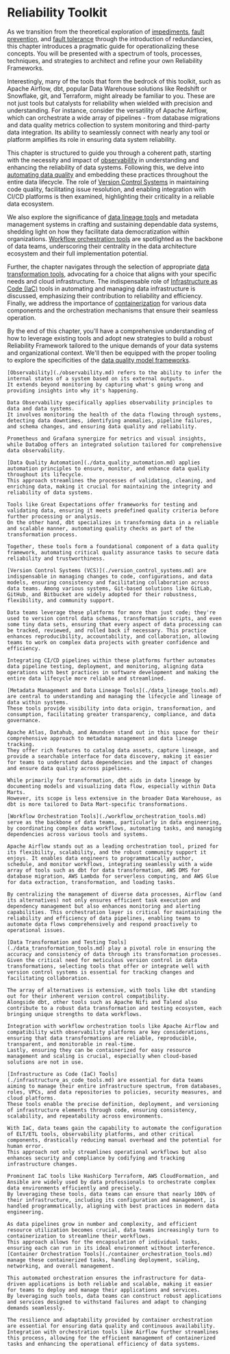 # Reliability Toolkit

As we transition from the theoretical exploration of [impediments](./impediments.md), [fault prevention](./fault_prevention_avoidance.md), and [fault tolerance](./fault_tolerance.md) through the introduction of redundancies, this chapter introduces a pragmatic guide for operationalizing these concepts.
You will be presented with a spectrum of tools, processes, techniques, and strategies to architect and refine your own Reliability Frameworks.

Interestingly, many of the tools that form the bedrock of this toolkit, such as Apache Airflow, dbt, popular Data Warehouse solutions like Redshift or Snowflake, git, and Terraform, might already be familiar to you.
These are not just tools but catalysts for reliability when wielded with precision and understanding. For instance, consider the versatility of Apache Airflow, which can orchestrate a wide array of pipelines - from database migrations and data quality metrics collection to system monitoring and third-party data integration.
Its ability to seamlessly connect with nearly any tool or platform amplifies its role in ensuring data system reliability.

This chapter is structured to guide you through a coherent path, starting with the necessity and impact of [observability](./observability.md) in understanding and enhancing the reliability of data systems.
Following this, we delve into [automating data quality](./data_quality_automation.md) and embedding these practices throughout the entire data lifecycle.
The role of [Version Control Systems](./version_control_systems.md) in maintaining code quality, facilitating issue resolution, and enabling integration with CI/CD platforms is then examined, highlighting their criticality in a reliable data ecosystem.

We also explore the significance of [data lineage tools](./data_lineage_tools.md) and metadata management systems in crafting and sustaining dependable data systems, shedding light on how they facilitate data democratization within organizations.
[Workflow orchestration tools](./workflow_orchestration_tools.md) are spotlighted as the backbone of data teams, underscoring their centrality in the data architecture ecosystem and their full implementation potential.

Further, the chapter navigates through the selection of appropriate [data transformation tools](./data_transformation_tools.md), advocating for a choice that aligns with your specific needs and cloud infrastructure.
The indispensable role of [Infrastructure as Code (IaC)](./infrastructure_as_code_tools.md) tools in automating and managing data infrastructure is discussed, emphasizing their contribution to reliability and efficiency.
Finally, we address the importance of [containerization](./container_orchestration_tools.md) for various data components and the orchestration mechanisms that ensure their seamless operation.

By the end of this chapter, you'll have a comprehensive understanding of how to leverage existing tools and adopt new strategies to build a robust Reliability Framework tailored to the unique demands of your data systems and organizational context.
We'll then be equipped with the proper tooling to explore the specificities of the [data quality model frameworks](../data-quality/models.md).

```admonish list title="Observability"
[Observability](./observability.md) refers to the ability to infer the internal states of a system based on its external outputs.
It extends beyond monitoring by capturing what's going wrong and providing insights into why it's happening.

Data Observability specifically applies observability principles to data and data systems.
It involves monitoring the health of the data flowing through systems, detecting data downtimes, identifying anomalies, pipeline failures, and schema changes, and ensuring data quality and reliability.

Prometheus and Grafana synergize for metrics and visual insights, while DataDog offers an integrated solution tailored for comprehensive data observability.
```

```admonish list title="Data Quality Automation"
[Data Quality Automation](./data_quality_automation.md) applies automation principles to ensure, monitor, and enhance data quality throughout its lifecycle.
This approach streamlines the processes of validating, cleaning, and enriching data, making it crucial for maintaining the integrity and reliability of data systems.

Tools like Great Expectations offer frameworks for testing and validating data, ensuring it meets predefined quality criteria before further processing or analysis.
On the other hand, dbt specializes in transforming data in a reliable and scalable manner, automating quality checks as part of the transformation process.

Together, these tools form a foundational component of a data quality framework, automating critical quality assurance tasks to secure data reliability and trustworthiness.
```

```admonish list title="Version Control Systems"
[Version Control Systems (VCS)](./version_control_systems.md) are indispensable in managing changes to code, configurations, and data models, ensuring consistency and facilitating collaboration across data teams. Among various systems, Git-based solutions like GitLab, GitHub, and Bitbucket are widely adopted for their robustness, flexibility, and community support.

Data teams leverage these platforms for more than just code; they're used to version control data schemas, transformation scripts, and even some tiny data sets, ensuring that every aspect of data processing can be tracked, reviewed, and rolled back if necessary. This practice enhances reproducibility, accountability, and collaboration, allowing teams to work on complex data projects with greater confidence and efficiency.

Integrating CI/CD pipelines within these platforms further automates data pipeline testing, deployment, and monitoring, aligning data operations with best practices in software development and making the entire data lifecycle more reliable and streamlined.
```

```admonish list title="Metadata Management and Data Lineage Tools"
[Metadata Management and Data Lineage Tools](./data_lineage_tools.md) are central to understanding and managing the lifecycle and lineage of data within systems.
These tools provide visibility into data origin, transformation, and consumption, facilitating greater transparency, compliance, and data governance.

Apache Atlas, Datahub, and Amundsen stand out in this space for their comprehensive approach to metadata management and data lineage tracking.
They offer rich features to catalog data assets, capture lineage, and provide a searchable interface for data discovery, making it easier for teams to understand data dependencies and the impact of changes and ensure data quality across pipelines.

While primarily for transformation, dbt aids in data lineage by documenting models and visualizing data flow, especially within Data Marts.
However, its scope is less extensive in the broader Data Warehouse, as dbt is more tailored to Data Mart-specific transformations.
```

```admonish list title="Metadata Management and Data Lineage Tools"
[Workflow Orchestration Tools](./workflow_orchestration_tools.md) serve as the backbone of data teams, particularly in data engineering, by coordinating complex data workflows, automating tasks, and managing dependencies across various tools and systems.

Apache Airflow stands out as a leading orchestration tool, prized for its flexibility, scalability, and the robust community support it enjoys. It enables data engineers to programmatically author, schedule, and monitor workflows, integrating seamlessly with a wide array of tools such as dbt for data transformation, AWS DMS for database migration, AWS Lambda for serverless computing, and AWS Glue for data extraction, transformation, and loading tasks.

By centralizing the management of diverse data processes, Airflow (and its alternatives) not only ensures efficient task execution and dependency management but also enhances monitoring and alerting capabilities. This orchestration layer is critical for maintaining the reliability and efficiency of data pipelines, enabling teams to automate data flows comprehensively and respond proactively to operational issues.
```

```admonish list title="Data Transformation and Testing Tools"
[Data Transformation and Testing Tools](./data_transformation_tools.md) play a pivotal role in ensuring the accuracy and consistency of data through its transformation processes.
Given the critical need for meticulous version control in data transformations, selecting tools that offer or integrate well with version control systems is essential for tracking changes and facilitating collaboration.

The array of alternatives is extensive, with tools like dbt standing out for their inherent version control compatibility.
Alongside dbt, other tools such as Apache Nifi and Talend also contribute to a robust data transformation and testing ecosystem, each bringing unique strengths to data workflows.

Integration with workflow orchestration tools like Apache Airflow and compatibility with observability platforms are key considerations, ensuring that data transformations are reliable, reproducible, transparent, and monitorable in real-time.
Lastly, ensuring they can be containerized for easy resource management and scaling is crucial, especially when cloud-based solutions are not in use.
```

```admonish list title="Infrastructure as Code Tools"
[Infrastructure as Code (IaC) Tools](./infrastructure_as_code_tools.md) are essential for data teams aiming to manage their entire infrastructure spectrum, from databases, roles, VPCs, and data repositories to policies, security measures, and cloud platforms.
These tools enable the precise definition, deployment, and versioning of infrastructure elements through code, ensuring consistency, scalability, and repeatability across environments.

With IaC, data teams gain the capability to automate the configuration of ELT/ETL tools, observability platforms, and other critical components, drastically reducing manual overhead and the potential for human error. 
This approach not only streamlines operational workflows but also enhances security and compliance by codifying and tracking infrastructure changes.

Prominent IaC tools like HashiCorp Terraform, AWS CloudFormation, and Ansible are widely used by data professionals to orchestrate complex data environments efficiently and precisely.
By leveraging these tools, data teams can ensure that nearly 100% of their infrastructure, including its configuration and management, is handled programmatically, aligning with best practices in modern data engineering.
```

```admonish list title="Container Orchestration Tools"
As data pipelines grow in number and complexity, and efficient resource utilization becomes crucial, data teams increasingly turn to containerization to streamline their workflows.
This approach allows for the encapsulation of individual tasks, ensuring each can run in its ideal environment without interference.
[Container Orchestration Tools](./container_orchestration_tools.md) manage these containerized tasks, handling deployment, scaling, networking, and overall management.

This automated orchestration ensures the infrastructure for data-driven applications is both reliable and scalable, making it easier for teams to deploy and manage their applications and services.
By leveraging such tools, data teams can construct robust applications and services designed to withstand failures and adapt to changing demands seamlessly.

The resilience and adaptability provided by container orchestration are essential for ensuring data quality and continuous availability.
Integration with orchestration tools like Airflow further streamlines this process, allowing for the efficient management of containerized tasks and enhancing the operational efficiency of data systems.
```
